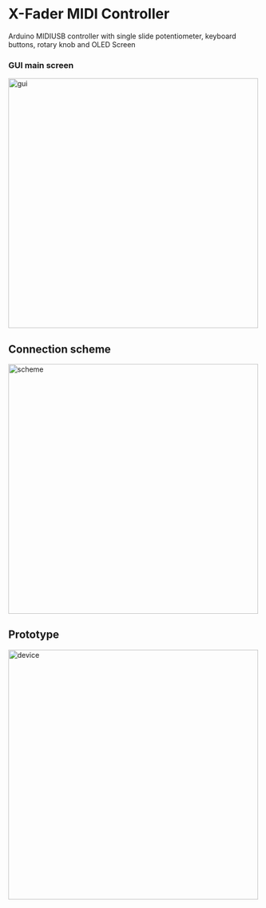 # X-Fader MIDI Controller
Arduino MIDIUSB controller with single slide potentiometer, keyboard buttons, rotary knob and OLED Screen

### GUI main screen
<img width="500" alt="gui" src="https://user-images.githubusercontent.com/1909810/216604352-0bc00215-5cad-4788-85b3-54b8e47a1313.jpeg">

## Connection scheme
<img width="500" alt="scheme" src="https://user-images.githubusercontent.com/1909810/214956119-4ba645f4-ac2d-4603-9f38-8516719e28dc.png">

## Prototype
<img width="500" alt="device" src="https://user-images.githubusercontent.com/1909810/214956691-ca016850-d611-449f-9ccc-500bcb2e5561.jpeg">